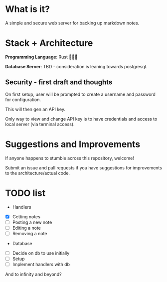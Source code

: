 # What is it?
A simple and secure web server for backing up markdown notes. 


# Stack + Architecture

**Programming Language**: Rust 🦀🦀🦀

**Database Server**: TBD - consideration is leaning towards postgresql.

## Security - first draft and thoughts
On first setup, user will be prompted to create a username and password for configuration.

This will then gen an API key. 

Only way to view and change API key is to have credentials and access to local server (via terminal access).

# Suggestions and Improvements
If anyone happens to stumble across this repository, welcome! 

Submit an issue and pull requests if you have suggestions for improvements to the architecture/actual code. 

# TODO list

* Handlers
- [x] Getting notes
- [ ] Posting a new note
- [ ] Editing a note
- [ ] Removing a note
      
* Database
- [ ] Decide on db to use initially
- [ ] Setup
- [ ] Implement handlers with db

And to infinity and beyond?
